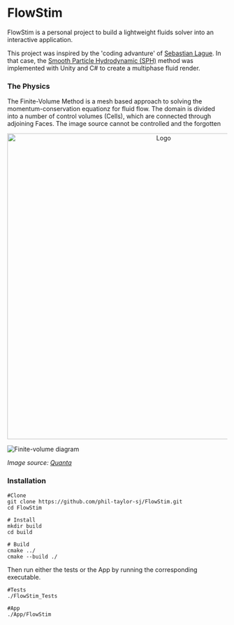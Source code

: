 # FlowStim

FlowStim is a personal project to build a lightweight fluids solver into an interactive application.

This project was inspired by the 'coding advanture' of [Sebastian Lague](https://www.youtube.com/watch?v=rSKMYc1CQHE). In that case, the [Smooth Particle Hydrodynamic (SPH)](https://en.wikipedia.org/wiki/Smoothed-particle_hydrodynamics) method was implemented with Unity and C# to create a multiphase fluid render.


### The Physics

The Finite-Volume Method is a mesh based approach to solving the momentum-conservation equationz for fluid flow. The domain is divided into a number of control volumes (Cells), which are connected through adjoining Faces.
The image source cannot be controlled and the forgotten

<p align="center">
	<img src="https://www.quantamagazine.org/wp-content/uploads/2018/01/Navier-StokesEquation_560.jpg" alt="Logo" width="700"/>
</p>

![Finite-volume diagram](https://www.quantamagazine.org/wp-content/uploads/2018/01/Navier-StokesEquation_560.jpg)

*Image source: [Quanta](https://www.quantamagazine.org/what-makes-the-hardest-equations-in-physics-so-difficult-20180116/)*

### Installation

```
#Clone
git clone https://github.com/phil-taylor-sj/FlowStim.git
cd FlowStim

# Install
mkdir build
cd build

# Build
cmake ../
cmake --build ./
```

Then run either the tests or the App by running the corresponding executable.
```
#Tests
./FlowStim_Tests

#App
./App/FlowStim
```
